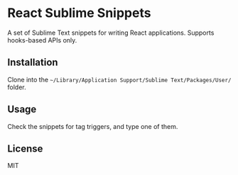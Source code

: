 # React Sublime Snippets

A set of Sublime Text snippets for writing React applications. Supports hooks-based APIs only.

## Installation

Clone into the `~/Library/Application Support/Sublime Text/Packages/User/` folder.

## Usage

Check the snippets for tag triggers, and type one of them.

## License

MIT
